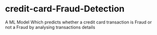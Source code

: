 # credit-card-Fraud-Detection
A ML Model Which predicts  whether a credit card transaction is Fraud or not a Fraud by analysing transactions details

